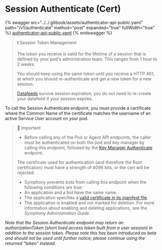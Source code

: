 # Session Authenticate (Cert)

{% swagger src="../../.gitbook/assets/authenticator-api-public.yaml" path="/v1/authenticate" method="post" expanded="true" fullWidth="true" %}
[authenticator-api-public.yaml](../../.gitbook/assets/authenticator-api-public.yaml)
{% endswagger %}

> ❗️ Session Token Management
>
> The token you receive is valid for the lifetime of a session that is defined by your pod's administration team. This ranges from 1 hour to 2 weeks.
>
> You should keep using the same token until you receive a HTTP 401, at which you should re-authenticate and get a new token for a new session.
>
> [Datafeeds](../datafeed/) survive session expiration, you do not need to re-create your datafeed if your session expires.

To call the Session Authenticate endpoint, you must provide a certificate where the Common Name of the certificate matches the username of an active Service User account on your pod.

> 🚧 Important
>
> * Before calling any of the Pod or Agent API endpoints, the caller must be authenticated on both the pod and key manager by calling this endpoint, followed by the [Key Manager Authenticate](rsa-key-manager-authenticate.md) endpoint.
>
> The certificate used for authentication (and therefore the Root certification) must have a strength of 4096 bits, or the cert will be rejected
>
> * Symphony prevents bots from calling this endpoint when the following conditions are true:
> * An application and a bot have the same name.
> * The application specifies a [valid certificate in its manifest file](https://docs.developers.symphony.com/building-extension-applications-on-symphony/app-configuration/application-manifest-bundle-file-reference).
> * The application is enabled and not marked for deletion. For more information about enabling and deleting applications, see the _Symphony Administration Guide_.

_Note that the Session Authenticate endpoint may return an authorizationToken (short lived access token built from a user session) in addition to the session token. Please note this has been introduced as beta and should not be used until further notice; please continue using the returned "token" instead._
